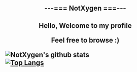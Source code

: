 <h2 align=center>
  ---=== NotXygen ===---
<h2>

<p align=center>
  Hello, Welcome to my profile
<p align=center>
  Feel free to browse :) 
<p>
 
![NotXygen's github stats](https://github-readme-stats.vercel.app/api?username=not-xygen&show_icons=true&theme=react)
<br>
[![Top Langs](https://github-readme-stats.vercel.app/api/top-langs/?username=not-xygen&theme=react)](https://github.com/anuraghazra/github-readme-stats)
